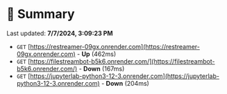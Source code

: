 # 📖 Summary
Last updated: **7/7/2024, 3:09:23 PM**

- `GET` [https://restreamer-09gx.onrender.com](https://restreamer-09gx.onrender.com) - **Up** (462ms)
- `GET` [https://filestreambot-b5k6.onrender.com/](https://filestreambot-b5k6.onrender.com/) - **Down** (167ms)
- `GET` [https://jupyterlab-python3-12-3.onrender.com](https://jupyterlab-python3-12-3.onrender.com) - **Down** (204ms)
